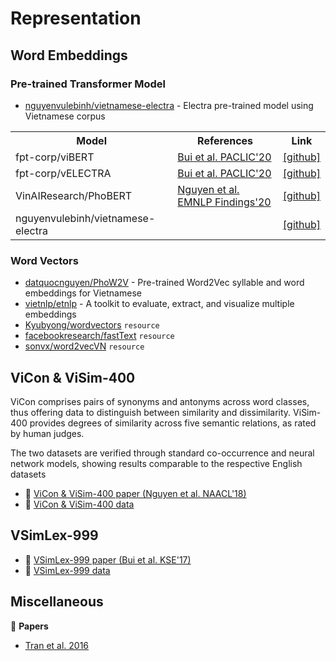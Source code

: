 # Representation

## Word Embeddings

### Pre-trained Transformer Model

* [nguyenvulebinh/vietnamese-electra](https://github.com/nguyenvulebinh/vietnamese-electra) - Electra pre-trained model using Vietnamese corpus

<table>
  <tr>
    <th>Model</td>
    <th>References</td>
    <th>Link</td>
  </tr>
  <tr>
    <td>fpt-corp/viBERT</td>
    <td><a href="https://arxiv.org/pdf/2006.15994.pdf">Bui et al. PACLIC'20</a></td>
    <td>
      <a href="https://github.com/fpt-corp/viBERT">[github]</a>
    </td>
  </tr>
  <tr>
    <td>fpt-corp/vELECTRA</td>
    <td><a href="https://arxiv.org/pdf/2006.15994.pdf">Bui et al. PACLIC'20</a></td>
    <td>
      <a href="https://github.com/fpt-corp/viBERT">[github]</a>
    </td>
  </tr>
  <tr>
    <td>VinAIResearch/PhoBERT</td>
    <td><a href="https://arxiv.org/pdf/2003.00744.pdf">Nguyen et al. EMNLP Findings'20</a></td>
    <td>
      <a href="https://github.com/VinAIResearch/PhoBERT">[github]</a>
    </td>
  </tr>
  <tr>
    <td>nguyenvulebinh/vietnamese-electra</td>
    <td></td>
    <td>
      <a href="https://github.com/nguyenvulebinh/vietnamese-electra">[github]</a>
    </td>
  </tr>
</table>

### Word Vectors
* [datquocnguyen/PhoW2V](https://github.com/datquocnguyen/PhoW2V) - Pre-trained Word2Vec syllable and word embeddings for Vietnamese
* [vietnlp/etnlp](https://github.com/vietnlp/etnlp) - A toolkit to evaluate, extract, and visualize multiple embeddings
* [Kyubyong/wordvectors](https://github.com/Kyubyong/wordvectors) `resource`
* [facebookresearch/fastText](https://github.com/facebookresearch/fastText) `resource`
* [sonvx/word2vecVN](https://github.com/sonvx/word2vecVN) `resource`

## ViCon & ViSim-400

ViCon comprises pairs of synonyms and antonyms across word classes, thus offering data to distinguish between similarity and dissimilarity. ViSim-400 provides degrees of similarity across five semantic relations, as rated by human judges.

The two datasets are verified through standard co-occurrence and neural network models, showing results comparable to the respective English datasets

* :scroll: [ViCon & ViSim-400 paper (Nguyen et al. NAACL'18)](https://arxiv.org/pdf/1804.05388.pdf)
* :file_folder: [ViCon & ViSim-400 data](http://www.ims.uni-stuttgart.de/forschung/ressourcen/experiment-daten/vnese_sem_datasets.html)

## VSimLex-999

* :scroll: [VSimLex-999 paper (Bui et al. KSE'17)](https://drive.google.com/file/d/1wU09HMcrgGZhniS7pU3WGuVb1NOUTbAW/view?usp=sharing)
* :file_folder: [VSimLex-999 data](https://github.com/BuiVanTan2017/VSimLex-999)

## Miscellaneous

:scroll: **Papers**

* [Tran et al. 2016](https://www.slideshare.net/microlife/a-vietnamese-language-model-based-on-recurrent-neural-network-66865054)

